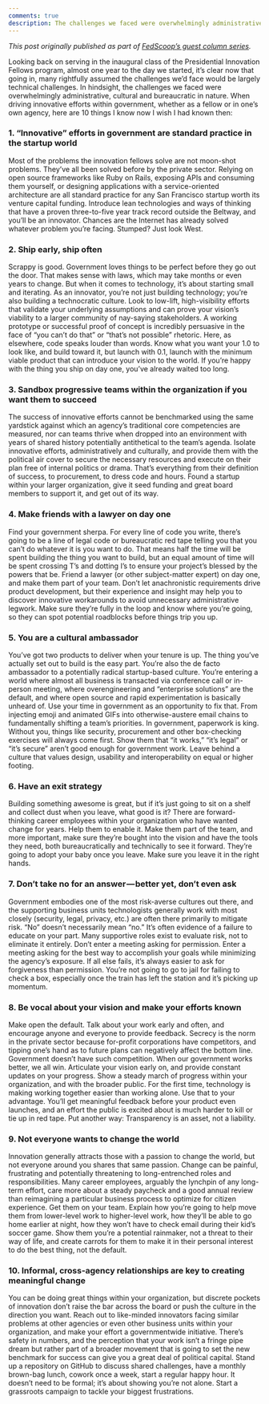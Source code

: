 ```yaml
---
comments: true
description: The challenges we faced were overwhelmingly administrative, cultural and bureaucratic in nature. Here are 10 things I know now I wish I had known then.
---
```


*This post originally published as part of [FedScoop’s guest column series](http://fedscoop.com/ben-balter-10-things-i-learned-as-a-presidential-innovation-fellow/).*

Looking back on serving in the inaugural class of the Presidential Innovation Fellows program, almost one year to the day we started, it’s clear now that going in, many rightfully assumed the challenges we’d face would be largely technical challenges. In hindsight, the challenges we faced were overwhelmingly administrative, cultural and bureaucratic in nature. When driving innovative efforts within government, whether as a fellow or in one’s own agency, here are 10 things I know now I wish I had known then:

### 1. “Innovative” efforts in government are standard practice in the startup world

Most of the problems the innovation fellows solve are not moon-shot problems. They’ve all been solved before by the private sector. Relying on open source frameworks like Ruby on Rails, exposing APIs and consuming them yourself, or designing applications with a service-oriented architecture are all standard practice for any San Francisco startup worth its venture capital funding. Introduce lean technologies and ways of thinking that have a proven three-to-five year track record outside the Beltway, and you’ll be an innovator. Chances are the Internet has already solved whatever problem you’re facing. Stumped? Just look West.

### 2. Ship early, ship often

Scrappy is good. Government loves things to be perfect before they go out the door. That makes sense with laws, which may take months or even years to change. But when it comes to technology, it’s about starting small and iterating. As an innovator, you’re not just building technology; you’re also building a technocratic culture. Look to low-lift, high-visibility efforts that validate your underlying assumptions and can prove your vision’s viability to a larger community of nay-saying stakeholders. A working prototype or successful proof of concept is incredibly persuasive in the face of “you can’t do that” or “that’s not possible” rhetoric. Here, as elsewhere, code speaks louder than words. Know what you want your 1.0 to look like, and build toward it, but launch with 0.1, launch with the minimum viable product that can introduce your vision to the world. If you’re happy with the thing you ship on day one, you’ve already waited too long.

### 3. Sandbox progressive teams within the organization if you want them to succeed

The success of innovative efforts cannot be benchmarked using the same yardstick against which an agency’s traditional core competencies are measured, nor can teams thrive when dropped into an environment with years of shared history potentially antithetical to the team’s agenda. Isolate innovative efforts, administratively and culturally, and provide them with the political air cover to secure the necessary resources and execute on their plan free of internal politics or drama. That’s everything from their definition of success, to procurement, to dress code and hours. Found a startup within your larger organization, give it seed funding and great board members to support it, and get out of its way.

### 4. Make friends with a lawyer on day one

Find your government sherpa. For every line of code you write, there’s going to be a line of legal code or bureaucratic red tape telling you that you can’t do whatever it is you want to do. That means half the time will be spent building the thing you want to build, but an equal amount of time will be spent crossing T’s and dotting I’s to ensure your project’s blessed by the powers that be. Friend a lawyer (or other subject-matter expert) on day one, and make them part of your team. Don’t let anachronistic requirements drive product development, but their experience and insight may help you to discover innovative workarounds to avoid unnecessary administrative legwork. Make sure they’re fully in the loop and know where you’re going, so they can spot potential roadblocks before things trip you up.

### 5. You are a cultural ambassador

You’ve got two products to deliver when your tenure is up. The thing you’ve actually set out to build is the easy part. You’re also the de facto ambassador to a potentially radical startup-based culture. You’re entering a world where almost all business is transacted via conference call or in-person meeting, where overengineering and “enterprise solutions” are the default, and where open source and rapid experimentation is basically unheard of. Use your time in government as an opportunity to fix that. From injecting emoji and animated GIFs into otherwise-austere email chains to fundamentally shifting a team’s priorities. In government, paperwork is king. Without you, things like security, procurement and other box-checking exercises will always come first. Show them that “it works,” “it’s legal” or “it’s secure” aren’t good enough for government work. Leave behind a culture that values design, usability and interoperability on equal or higher footing.

### 6. Have an exit strategy

Building something awesome is great, but if it’s just going to sit on a shelf and collect dust when you leave, what good is it? There are forward-thinking career employees within your organization who have wanted change for years. Help them to enable it. Make them part of the team, and more important, make sure they’re bought into the vision and have the tools they need, both bureaucratically and technically to see it forward. They’re going to adopt your baby once you leave. Make sure you leave it in the right hands.

### 7. Don’t take no for an answer — better yet, don’t even ask

Government embodies one of the most risk-averse cultures out there, and the supporting business units technologists generally work with most closely (security, legal, privacy, etc.) are often there primarily to mitigate risk. “No” doesn’t necessarily mean “no.” It’s often evidence of a failure to educate on your part. Many supportive roles exist to evaluate risk, not to eliminate it entirely. Don’t enter a meeting asking for permission. Enter a meeting asking for the best way to accomplish your goals while minimizing the agency’s exposure. If all else fails, it’s always easier to ask for forgiveness than permission. You’re not going to go to jail for failing to check a box, especially once the train has left the station and it’s picking up momentum.

### 8. Be vocal about your vision and make your efforts known

Make open the default. Talk about your work early and often, and encourage anyone and everyone to provide feedback. Secrecy is the norm in the private sector because for-profit corporations have competitors, and tipping one’s hand as to future plans can negatively affect the bottom line. Government doesn’t have such competition. When our government works better, we all win. Articulate your vision early on, and provide constant updates on your progress. Show a steady march of progress within your organization, and with the broader public. For the first time, technology is making working together easier than working alone. Use that to your advantage. You’ll get meaningful feedback before your product even launches, and an effort the public is excited about is much harder to kill or tie up in red tape. Put another way: Transparency is an asset, not a liability.

### 9. Not everyone wants to change the world

Innovation generally attracts those with a passion to change the world, but not everyone around you shares that same passion. Change can be painful, frustrating and potentially threatening to long-entrenched roles and responsibilities. Many career employees, arguably the lynchpin of any long-term effort, care more about a steady paycheck and a good annual review than reimagining a particular business process to optimize for citizen experience. Get them on your team. Explain how you’re going to help move them from lower-level work to higher-level work, how they’ll be able to go home earlier at night, how they won’t have to check email during their kid’s soccer game. Show them you’re a potential rainmaker, not a threat to their way of life, and create carrots for them to make it in their personal interest to do the best thing, not the default.

### 10. Informal, cross-agency relationships are key to creating meaningful change

You can be doing great things within your organization, but discrete pockets of innovation don’t raise the bar across the board or push the culture in the direction you want. Reach out to like-minded innovators facing similar problems at other agencies or even other business units within your organization, and make your effort a governmentwide initiative. There’s safety in numbers, and the perception that your work isn’t a fringe pipe dream but rather part of a broader movement that is going to set the new benchmark for success can give you a great deal of political capital. Stand up a repository on GitHub to discuss shared challenges, have a monthly brown-bag lunch, cowork once a week, start a regular happy hour. It doesn’t need to be formal; it’s about showing you’re not alone. Start a grassroots campaign to tackle your biggest frustrations.
